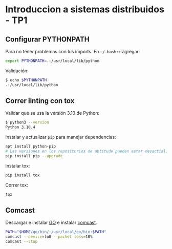 # Introduccion a sistemas distribuidos - TP1

## Configurar PYTHONPATH

Para no tener problemas con los imports. En `~/.bashrc` agregar:

```bash
export PYTHONPATH=.:/usr/local/lib/python
```

Validación:

```bash
$ echo $PYTHONPATH
.:/usr/local/lib/python
```

## Correr linting con tox

Validar que se usa la versión 3.10 de Python:

```bash
$ python3 --version
Python 3.10.4
```

Instalar y actualizar `pip` para manejar dependencias:

```bash
apt install python-pip
# Las versiones en los repositorios de aptitude pueden estar desactializadas.
pip install pip --upgrade
```

Instalar tox:

```bash
pip install tox
```

Correr tox:

```bash
tox
```

## Comcast

Descargar e instalar [GO](https://go.dev/doc/install) e instalar
[comcast](https://github.com/tylertreat/comcast#installation).

```bash
PATH="$HOME/go/bin/:/usr/local/go/bin:$PATH"
comcast --device=lo0 --packet-loss=10%
comcast --stop
```
